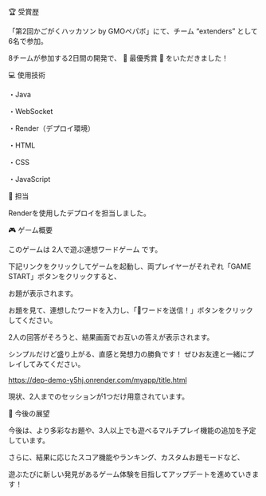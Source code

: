 
🏆 受賞歴

「第2回かごがくハッカソン by GMOペパボ」にて、チーム “extenders” として6名で参加。

8チームが参加する2日間の開発で、
🎉 最優秀賞 🎉 をいただきました！

💻 使用技術

・Java

・WebSocket

・Render（デプロイ環境）

・HTML

・CSS

・JavaScript

👤 担当

Renderを使用したデプロイを担当しました。

🎮 ゲーム概要

このゲームは 2人で遊ぶ連想ワードゲーム です。

下記リンクをクリックしてゲームを起動し、両プレイヤーがそれぞれ「GAME START」ボタンをクリックすると、

お題が表示されます。

お題を見て、連想したワードを入力し、「🚀ワードを送信！」ボタンをクリックしてください。

2人の回答がそろうと、結果画面でお互いの答えが表示されます。

シンプルだけど盛り上がる、直感と発想力の勝負です！
ぜひお友達と一緒にプレイしてみてください。

https://dep-demo-y5hj.onrender.com/myapp/title.html

現状、2人までのセッションが1つだけ用意されています。

🌱 今後の展望

今後は、より多彩なお題や、3人以上でも遊べるマルチプレイ機能の追加を予定しています。

さらに、結果に応じたスコア機能やランキング、カスタムお題モードなど、

遊ぶたびに新しい発見があるゲーム体験を目指してアップデートを進めていきます！
